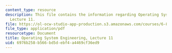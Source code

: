 ```yaml
---
content_type: resource
description: This file contains the information regarding Operating System Engineering,
  Lecture 11.
file: https://ol-ocw-studio-app-production.s3.amazonaws.com/courses/6-828-operating-system-engineering-fall-2012/6976b258b566bd5debf4a4469cf36ed9_MIT6_828F12_lec11_notes.pdf
file_type: application/pdf
resourcetype: Document
title: Operating System Engineering, Lecture 11
uid: 6976b258-b566-bd5d-ebf4-a4469cf36ed9
---
```

